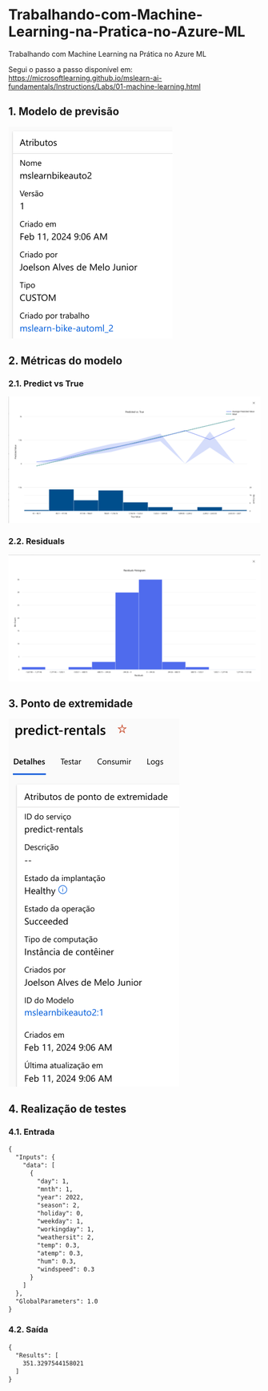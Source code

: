 # Trabalhando-com-Machine-Learning-na-Pratica-no-Azure-ML
Trabalhando com Machine Learning na Prática no Azure ML

Segui o passo a passo disponível em: https://microsoftlearning.github.io/mslearn-ai-fundamentals/Instructions/Labs/01-machine-learning.html

## 1. Modelo de previsão

![Modelo](./static/modelo.png)

## 2. Métricas do modelo

### 2.1. Predict vs True
![Predict vs True](./static/predicted_vs_true.png)

### 2.2. Residuals
![Predict vs True](./static/residuals.png)

## 3. Ponto de extremidade

![Ponto de Extremidade](./static/ponto_de_extremidade.png)

## 4. Realização de testes

### 4.1. Entrada
```
{
  "Inputs": { 
    "data": [
      {
        "day": 1,
        "mnth": 1,   
        "year": 2022,
        "season": 2,
        "holiday": 0,
        "weekday": 1,
        "workingday": 1,
        "weathersit": 2, 
        "temp": 0.3, 
        "atemp": 0.3,
        "hum": 0.3,
        "windspeed": 0.3 
      }
    ]    
  },   
  "GlobalParameters": 1.0
}
```

### 4.2. Saída
```
{
  "Results": [
    351.3297544158021
  ]
}
```
